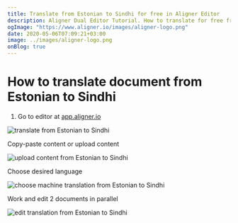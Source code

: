 ```yaml
---
title: Translate from Estonian to Sindhi for free in Aligner Editor
description: Aligner Dual Editor Tutorial. How to translate for free from Estonian to Sindhi. Aligner is multilingual document management platform. 
ogImage: "https://www.aligner.io/images/aligner-logo.png"
date: 2020-05-06T07:09:21+03:00
image: ../images/aligner-logo.png
onBlog: true
---
```


# How to translate document from Estonian to Sindhi

1. Go to editor at [app.aligner.io](https://app.aligner.io "Aligner App web page")

![translate from Estonian to Sindhi](../aligner-blank-editor.png "translate from Estonian to Sindhi")

Copy-paste content or upload content

![upload content from Estonian to Sindhi](../aligner-uploaded-document.png "upload content from Estonian to Sindhi")

Choose desired language

![choose machine translation from Estonian to Sindhi](../aligner-language-dropdown.png "choose machine translation from Estonian to Sindhi")

Work and edit 2 documents in parallel

![edit translation from Estonian to Sindhi](../aligner-double-sitded-editor.png "edit translation from Estonian to Sindhi")

